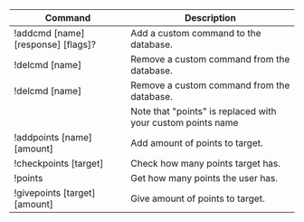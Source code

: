 | Command | Description |
| --- | --- |
| !addcmd [name] [response] [flags]? | Add a custom command to the database. |
| !delcmd [name] | Remove a custom command from the database. |
| !delcmd [name] | Remove a custom command from the database. |
|| Note that "points" is replaced with your custom points name |
| !addpoints [name] [amount] | Add amount of points to target. |
| !checkpoints [target] | Check how many points target has. |
| !points | Get how many points the user has. |
| !givepoints [target] [amount] | Give amount of points to target. |